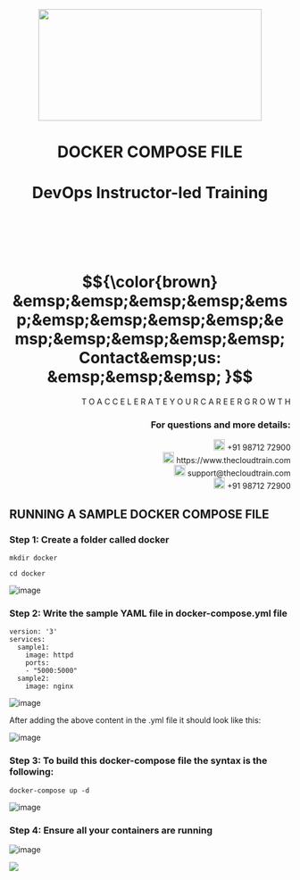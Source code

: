 <div align="center">
<img src=https://static.wixstatic.com/media/1c706c_a5df0ad56f894928bf858a74ba744b32~mv2.png/v1/fit/w_2500,h_1330,al_c/1c706c_a5df0ad56f894928bf858a74ba744b32~mv2.png width="400" height="200">
 </div>

# <div align="center"> DOCKER COMPOSE FILE </p>

# <div align="center"> DevOps Instructor-led Training </div>

<br />

<br />

<br />

<br />

# $${\color{brown} &emsp;&emsp;&emsp;&emsp;&emsp;&emsp;&emsp;&emsp;&emsp;&emsp;&emsp;&emsp;&emsp;&emsp; Contact&emsp;us: &emsp;&emsp;&emsp; }$$

<div align="right"> T O A C C E L E R A T E Y O U R C A R E E R G R O W T H </div>

### <div align="right"> For questions and more details: </div>

<div align="right"> <img src=https://w7.pngwing.com/pngs/759/922/png-transparent-telephone-logo-iphone-telephone-call-smartphone-phone-electronics-text-trademark-thumbnail.png width="20" height="20"> +91 98712 72900 </div>

<div align="right"> <img src=https://pbs.twimg.com/profile_images/1450734615946219520/jmBHQRRa_400x400.jpg width="20" height="20"> https://www.thecloudtrain.com </div>

<div align="right"> <img src=https://icons.iconarchive.com/icons/martz90/circle/512/email-icon.png width="20" height="20"> support@thecloudtrain.com </div>

<div align="right"> <img src=https://png.pngtree.com/png-vector/20221018/ourmid/pngtree-whatsapp-icon-png-image_6315990.png width="20" height="20"> +91 98712 72900 </div>

## RUNNING A SAMPLE DOCKER COMPOSE FILE

### Step 1: Create a folder called **docker**

`mkdir docker`

`cd docker`

![image](https://user-images.githubusercontent.com/37858762/235760628-45d2e915-bb77-49bd-81a2-d12a7ccbe79c.png)

### Step 2: Write the sample YAML file in **docker-compose.yml** file

```
version: '3'
services:
  sample1:
    image: httpd
    ports:
    - "5000:5000"
  sample2:
    image: nginx
```

![image](https://user-images.githubusercontent.com/37858762/235760685-09bd221d-7e83-46d3-8dbe-a5e7f4d9b0da.png)

After adding the above content in the .yml file it should look like this:

![image](https://user-images.githubusercontent.com/37858762/235760720-ea3e6f38-56f4-4895-8672-4ce9bd88e937.png)

### Step 3: To build this docker-compose file the syntax is the following:

`docker-compose up -d`

![image](https://user-images.githubusercontent.com/37858762/235760750-481599bb-937a-4c24-9974-7883323ecfc8.png)

### Step 4: Ensure all your containers are running

![image](https://user-images.githubusercontent.com/37858762/235760776-76164aec-6e9a-4c87-9a76-7795db79ecf7.png)

![](RackMultipart20230502-1-vpuih8_html_661b90c4df386c5a.png)
